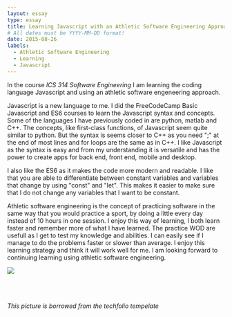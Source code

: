 ```yaml
---
layout: essay
type: essay
title: Learning Javascript with an Athletic Software Engineering Approach 
# All dates must be YYYY-MM-DD format!
date: 2015-08-26
labels:
  - Athletic Software Engineering
  - Learning
  - Javascript
---
```


In the course *ICS 314 Software Engineering* I am learning the coding language Javascript and using an athletic software engeneering approach.

Javascript is a new language to me. I did the FreeCodeCamp Basic Javascript and ES6 courses to learn the Javascript syntax and concepts. Some of the languages I have previously coded in are python, matlab and C++. The concepts, like first-class functions, of Javascript seem quite similar to python. But the syntax is seems closer to C++ as you need ";" at the end of most lines and for loops are the same as in C++. I like Javascript as the syntax is easy and from my understanding it is versatile and has the power to create apps for back end, front end, mobile and desktop. 

I also like the ES6 as it makes the code more modern and readable. I like that you are able to differentiate between constant variables and variables that change by using "const" and "let". This makes it easier to make sure that I do not change any variables that I want to be constant.

Athletic software engineering is the concept of practicing software in the same way that you would practice a sport, by doing a little every day instead of 10 hours in one session. I enjoy this way of learning, I both learn faster and remember more of what I have learned. The practice WOD are usefull as I get to test my knowledge and abilities. I can easily see if I manage to do the problems faster or slower than average. I enjoy this learning strategy and think it will work well for me. I am looking forward to continuing learning using athletic software engineering.


<img class="ui medium middle square floated image" src="../images/software-code.jpg">

<br />
<br />
<br />
<br />


*This picture is borrowed from the techfolio tempelate*


